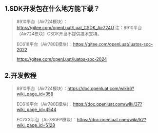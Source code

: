 ## 1.SDK开发包在什么地方能下载？
>8910平台（Air724模块）：https://gitee.com/openLuat/Luat_CSDK_Air724U
>注：8910平台（Air724模块）CSDK开发不提供技术支持。
>
>EC618平台（Air780E模块）：https://gitee.com/openLuat/luatos-soc-2022
>
>https://gitee.com/openLuat/luatos-soc-2024

## 2.开发教程
>8910平台（Air724模块）：https://doc.openluat.com/wiki/6?wiki_page_id=359
>
>EC618平台（Air780E模块）：https://doc.openluat.com/wiki/37?wiki_page_id=4544
>
>EC7XX平台（Air780EP模块）：https://doc.openluat.com/wiki/52?wiki_page_id=5128
